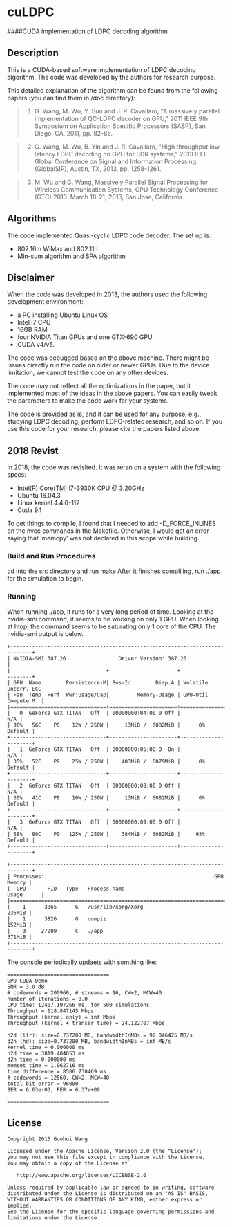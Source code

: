 # cuLDPC
####CUDA implementation of LDPC decoding algorithm

## Description
This is a CUDA-based software implementation of LDPC decoding algorithm. The code was developed by the authors for research purpose. 

This detailed explanation of the algorithm can be found from the following papers (you can find them in /doc directory):

> 1. G. Wang, M. Wu, Y. Sun and J. R. Cavallaro, "A massively parallel implementation of QC-LDPC decoder on GPU," 2011 IEEE 9th Symposium on Application Specific Processors (SASP), San Diego, CA, 2011, pp. 82-85.

> 2. G. Wang, M. Wu, B. Yin and J. R. Cavallaro, "High throughput low latency LDPC decoding on GPU for SDR systems," 2013 IEEE Global Conference on Signal and Information Processing (GlobalSIP), Austin, TX, 2013, pp. 1258-1261.

> 3. M. Wu and G. Wang, Massively Parallel Signal Processing for Wireless Communication Systems, GPU Technology Conference (GTC) 2013. March 18-21, 2013, San Jose, California.

## Algorithms
The code implemented Quasi-cyclic LDPC code decoder. The set up is:
* 802.16m WiMax and 802.11n
* Min-sum algorithm and SPA algorithm

## Disclaimer
When the code was developed in 2013, the authors used the following development environment: 
* a PC installing Ubuntu Linux OS
* Intel i7 CPU
* 16GB RAM
* four NVIDIA Titan GPUs and one GTX-690 GPU
* CUDA v4/v5.

The code was debugged based on the above machine. There might be issues directly run the code on older or newer GPUs. Due to the device limitation, we cannot test the code on any other devices. 

The code may not reflect all the optimizations in the paper, but it implemented most of the ideas in the above papers. You can easily tweak the parameters to make the code work for your systems.

The code is provided as is, and it can be used for any purpose, e.g., studying LDPC decoding, perform LDPC-related research, and so on. If you use this code for your research, please cite the papers listed above. 

## 2018 Revist
In 2018, the code was revisited. It was reran on a system with the following specs:
* Intel(R) Core(TM) i7-3930K CPU @ 3.20GHz
* Ubuntu 16.04.3
* Linux kernel 4.4.0-112
* Cuda 9.1

To get things to compile, I found that I needed to add -D_FORCE_INLINES on the nvcc commands in the Makefile. Otherwise, I would get an error saying that ‘memcpy’ was not declared in this scope while building.  

### Build and Run Procedures
cd into the src directory and run make
After it finishes compliling, run ./app for the simulation to begin.

### Running
When running ./app, it runs for a very long period of time. Looking at the nvidia-smi command, it seems to be working on only 1 GPU. When looking at htop, the command seems to be saturating only 1 core of the CPU. The nvidia-smi output is below. 

```
+-----------------------------------------------------------------------------+
| NVIDIA-SMI 387.26                 Driver Version: 387.26                    |
|-------------------------------+----------------------+----------------------+
| GPU  Name        Persistence-M| Bus-Id        Disp.A | Volatile Uncorr. ECC |
| Fan  Temp  Perf  Pwr:Usage/Cap|         Memory-Usage | GPU-Util  Compute M. |
|===============================+======================+======================|
|   0  GeForce GTX TITAN   Off  | 00000000:04:00.0 Off |                  N/A |
| 36%   56C    P8    12W / 250W |     13MiB /  6082MiB |      0%      Default |
+-------------------------------+----------------------+----------------------+
|   1  GeForce GTX TITAN   Off  | 00000000:05:00.0  On |                  N/A |
| 35%   52C    P8    25W / 250W |    403MiB /  6079MiB |      0%      Default |
+-------------------------------+----------------------+----------------------+
|   2  GeForce GTX TITAN   Off  | 00000000:08:00.0 Off |                  N/A |
| 30%   41C    P8    10W / 250W |     13MiB /  6082MiB |      0%      Default |
+-------------------------------+----------------------+----------------------+
|   3  GeForce GTX TITAN   Off  | 00000000:09:00.0 Off |                  N/A |
| 58%   80C    P0   125W / 250W |    384MiB /  6082MiB |     93%      Default |
+-------------------------------+----------------------+----------------------+
                                                                               
+-----------------------------------------------------------------------------+
| Processes:                                                       GPU Memory |
|  GPU       PID   Type   Process name                             Usage      |
|=============================================================================|
|    1      3065      G   /usr/lib/xorg/Xorg                           235MiB |
|    1      3826      G   compiz                                       152MiB |
|    3     27200      C   ./app                                        371MiB |
+-----------------------------------------------------------------------------+
```


The  console periodically updaets with somthing like:

```
=================================
GPU CUDA Demo
SNR = 3.0 dB
# codewords = 200960, # streams = 16, CW=2, MCW=40
number of iterations = 0.0 
CPU time: 12407.197266 ms, for 500 simulations.
Throughput = 118.847145 Mbps
Throughput (kernel only) = inf Mbps
Throughput (kernel + transer time) = 24.122707 Mbps

h2d (llr): size=0.737280 MB, bandwidthInMBs = 92.046425 MB/s
d2h (hd): size=0.737280 MB, bandwidthInMBs = inf MB/s
kernel time = 0.000000 ms 
h2d time = 3819.404053 ms 
d2h time = 0.000000 ms
memset time = 1.062716 ms 
time difference = 8586.730469 ms 
# codewords = 12560, CW=2, MCW=40
total bit error = 96000
BER = 6.63e-03, FER = 6.37e+00

=================================
```

## License
    Copyright 2016 Guohui Wang

    Licensed under the Apache License, Version 2.0 (the "License");
    you may not use this file except in compliance with the License.
    You may obtain a copy of the License at

       http://www.apache.org/licenses/LICENSE-2.0

    Unless required by applicable law or agreed to in writing, software
    distributed under the License is distributed on an "AS IS" BASIS,
    WITHOUT WARRANTIES OR CONDITIONS OF ANY KIND, either express or implied.
    See the License for the specific language governing permissions and
    limitations under the License.
